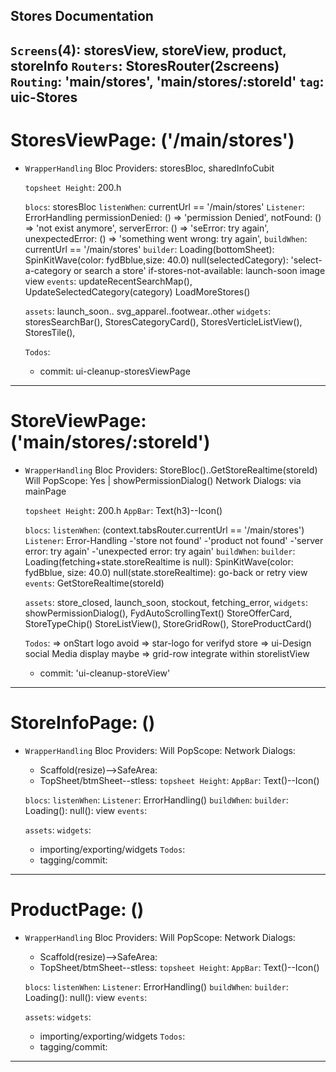 ## Stores Documentation
>>>>>>>>>>>>>>>>>>>>>>>>>>

`Screens`(4): storesView, storeView, product, storeInfo
`Routers`: StoresRouter(2screens) 
`Routing`: 'main/stores', 'main/stores/:storeId'
`tag`: uic-Stores
----------------------------------------------------------

# StoresViewPage: ('/main/stores')
>>>>>>>>>>>>>>>>>>>>>>>>>>
* `WrapperHandling`
     Bloc Providers: storesBloc, sharedInfoCubit

    >>>>>>>>>>>>>>>>>>>>>>>>>>
    `topsheet Height`: 200.h   
    
    >>>>>>>>>>>>>>>>>>>>>>>>>>
    `blocs`: storesBloc
    `listenWhen`: currentUrl == '/main/stores'
    `Listener`: 
        ErrorHandling
        permissionDenied: () => 'permission Denied',
        notFound: () => 'not exist anymore',
        serverError: () => 'seError: try again',
        unexpectedError: () => 'something went wrong: try again',
    `buildWhen`: currentUrl == '/main/stores'
    `builder`: 
        Loading(bottomSheet): SpinKitWave(color: fydBblue,size: 40.0)
        null(selectedCategory): 'select-a-category or search a store'
        if-stores-not-available: launch-soon image
        view
    `events`: updateRecentSearchMap(), 
              UpdateSelectedCategory(category)
              LoadMoreStores()
    
    >>>>>>>>>>>>>>>>>>>>>>>>>>
    `assets`: launch_soon.. svg_apparel..footwear..other
    `widgets`: storesSearchBar(), StoresCategoryCard(),
               StoresVerticleListView(),
               StoresTile(), 

    >>>>>>>>>>>>>>>>>>>>>>>>>>
    `Todos`: 
    - commit: ui-cleanup-storesViewPage
    

----------------------------------------------------------

# StoreViewPage: ('main/stores/:storeId')
>>>>>>>>>>>>>>>>>>>>>>>>>>
* `WrapperHandling`
        Bloc Providers: StoreBloc()..GetStoreRealtime(storeId)
        Will PopScope: Yes | showPermissionDialog()
        Network Dialogs: via mainPage

    >>>>>>>>>>>>>>>>>>>>>>>>>>
    `topsheet Height`: 200.h
    `AppBar`: Text(h3)--Icon()   
    
    >>>>>>>>>>>>>>>>>>>>>>>>>>
    `blocs`: 
    `listenWhen`: (context.tabsRouter.currentUrl == '/main/stores')
    `Listener`: Error-Handling
            -'store not found'
            -'product not found'
            -'server error: try again'
            -'unexpected error: try again'
    `buildWhen`:
    `builder`: 
            Loading(fetching+state.storeRealtime is null): SpinKitWave(color: fydBblue, size: 40.0)
            null(state.storeRealtime): go-back or retry 
            view
    `events`: GetStoreRealtime(storeId)
    
    >>>>>>>>>>>>>>>>>>>>>>>>>>
    `assets`: store_closed, launch_soon, stockout, fetching_error,
    `widgets`: showPermissionDialog(), FydAutoScrollingText()
               StoreOfferCard, StoreTypeChip()
               StoreListView(), StoreGridRow(),
               StoreProductCard()

    >>>>>>>>>>>>>>>>>>>>>>>>>>
    `Todos`:
            => onStart logo avoid
            => star-logo for verifyd store 
            => ui-Design social Media display maybe
            => grid-row integrate within storelistView
    - commit: 'ui-cleanup-storeView'

----------------------------------------------------------

# StoreInfoPage: ()
>>>>>>>>>>>>>>>>>>>>>>>>>>
* `WrapperHandling`
        Bloc Providers:
        Will PopScope: 
        Network Dialogs: 

    >>>>>>>>>>>>>>>>>>>>>>>>>>
    - Scaffold(resize)-->SafeArea: 
    - TopSheet/btmSheet--stless:
    `topsheet Height`: 
    `AppBar`: Text()--Icon()   
    
    >>>>>>>>>>>>>>>>>>>>>>>>>>
    `blocs`: 
    `listenWhen`:
    `Listener`: ErrorHandling()
    `buildWhen`:
    `builder`: Loading(): null(): view
    `events`: 
    
    >>>>>>>>>>>>>>>>>>>>>>>>>>
    `assets`: 
    `widgets`: 

    >>>>>>>>>>>>>>>>>>>>>>>>>>
    - importing/exporting/widgets
    `Todos`: 
    - tagging/commit:

----------------------------------------------------------

# ProductPage: ()
>>>>>>>>>>>>>>>>>>>>>>>>>>
* `WrapperHandling`
        Bloc Providers:
        Will PopScope: 
        Network Dialogs: 

    >>>>>>>>>>>>>>>>>>>>>>>>>>
    - Scaffold(resize)-->SafeArea: 
    - TopSheet/btmSheet--stless:
    `topsheet Height`: 
    `AppBar`: Text()--Icon()   
    
    >>>>>>>>>>>>>>>>>>>>>>>>>>
    `blocs`: 
    `listenWhen`:
    `Listener`: ErrorHandling()
    `buildWhen`:
    `builder`: Loading(): null(): view
    `events`: 
    
    >>>>>>>>>>>>>>>>>>>>>>>>>>
    `assets`: 
    `widgets`: 

    >>>>>>>>>>>>>>>>>>>>>>>>>>
    - importing/exporting/widgets
    `Todos`: 
    - tagging/commit:

----------------------------------------------------------